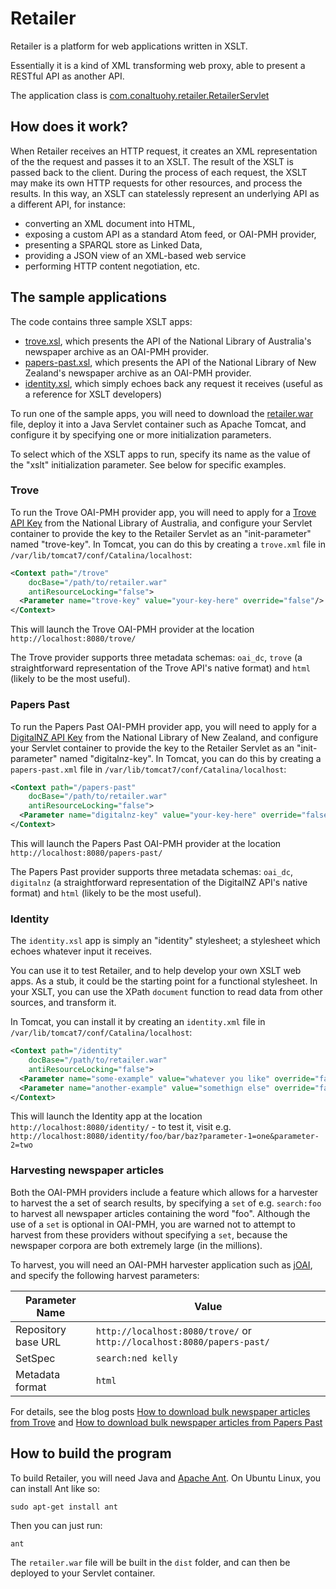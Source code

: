 # Retailer

Retailer is a platform for web applications written in XSLT.

Essentially it is a kind of XML transforming web proxy, able to present a RESTful API as another API. 

The application class is [com.conaltuohy.retailer.RetailerServlet](https://github.com/Conal-Tuohy/Retailer/blob/master/src/com/conaltuohy/retailer/RetailerServlet.java)

## How does it work?
When Retailer receives an HTTP request, it creates an XML representation of the the request and passes it to an XSLT. The result of the XSLT is passed back to the client. During the process of each request, the XSLT may make its own HTTP requests for other resources, and process the results. In this way, an XSLT can statelessly represent an underlying API as a different API, for instance:

* converting an XML document into HTML, 
* exposing a custom API as a standard Atom feed, or OAI-PMH provider, 
* presenting a SPARQL store as Linked Data, 
* providing a JSON view of an XML-based web service
* performing HTTP content negotiation, etc.

## The sample applications
The code contains three sample XSLT apps:

* [trove.xsl](https://github.com/Conal-Tuohy/Retailer/blob/master/etc/trove.xsl), which presents the API of the National Library of Australia's newspaper archive as an OAI-PMH provider. 
* [papers-past.xsl](https://github.com/Conal-Tuohy/Retailer/blob/master/etc/papers-past.xsl), which presents the API of the National Library of New Zealand's newspaper archive as an OAI-PMH provider. 
* [identity.xsl](https://github.com/Conal-Tuohy/Retailer/blob/master/etc/identity.xsl), which simply echoes back any request it receives (useful as a reference for XSLT developers)

To run one of the sample apps, you will need to download the [retailer.war](https://github.com/Conal-Tuohy/Retailer/releases/tag/v2.0) file, deploy it into a Java Servlet container such as Apache Tomcat, and configure it by specifying one or more initialization parameters.

To select which of the XSLT apps to run, specify its name as the value of the "xslt" initialization parameter. See below for specific examples.

### Trove
To run the Trove OAI-PMH provider app, you will need to apply for a [Trove API Key](http://help.nla.gov.au/trove/building-with-trove/api) from the National Library of Australia, and configure your Servlet container to provide the key to the Retailer Servlet as an "init-parameter" named "trove-key". In Tomcat, you can do this by creating a `trove.xml` file in `/var/lib/tomcat7/conf/Catalina/localhost`:
```xml
<Context path="/trove" 
	docBase="/path/to/retailer.war"
	antiResourceLocking="false">
  <Parameter name="trove-key" value="your-key-here" override="false"/>
</Context>
```
This will launch the Trove OAI-PMH provider at the location `http://localhost:8080/trove/`

The Trove provider supports three metadata schemas: `oai_dc`, `trove` (a straightforward representation of the Trove API's native format) and `html` (likely to be the most useful).

### Papers Past
To run the Papers Past OAI-PMH provider app, you will need to apply for a [DigitalNZ API Key](http://www.digitalnz.org/api_keys) from the National Library of New Zealand, and configure your Servlet container to provide the key to the Retailer Servlet as an "init-parameter" named "digitalnz-key". In Tomcat, you can do this by creating a `papers-past.xml` file in `/var/lib/tomcat7/conf/Catalina/localhost`:
```xml
<Context path="/papers-past" 
	docBase="/path/to/retailer.war"
	antiResourceLocking="false">
  <Parameter name="digitalnz-key" value="your-key-here" override="false"/>
</Context>
```
This will launch the Papers Past OAI-PMH provider at the location `http://localhost:8080/papers-past/`

The Papers Past provider supports three metadata schemas: `oai_dc`, `digitalnz` (a straightforward representation of the DigitalNZ API's native format) and `html` (likely to be the most useful).

### Identity
The `identity.xsl` app is simply an "identity" stylesheet; a stylesheet which echoes whatever input it receives. 

You can use it to test Retailer, and to help develop your own XSLT web apps. As a stub, it could be the starting point for a functional stylesheet. In your XSLT, you can use the XPath `document` function to read data from other sources, and transform it.

In Tomcat, you can install it by creating an `identity.xml` file in `/var/lib/tomcat7/conf/Catalina/localhost`:
```xml
<Context path="/identity" 
	docBase="/path/to/retailer.war"
	antiResourceLocking="false">
  <Parameter name="some-example" value="whatever you like" override="false"/>
  <Parameter name="another-example" value="somethign else" override="false"/>
</Context>
```
This will launch the Identity app at the location `http://localhost:8080/identity/` - to test it, visit e.g. `http://localhost:8080/identity/foo/bar/baz?parameter-1=one&parameter-2=two`

### Harvesting newspaper articles

Both the OAI-PMH providers include a feature which allows for a harvester to harvest the a set of search results, by specifying a `set` of e.g. `search:foo` to harvest all newspaper articles containing the word "foo". Although the use of a `set` is optional in OAI-PMH, you are warned not to attempt to harvest from these providers without specifying a `set`, because the newspaper corpora are both extremely large (in the millions).

To harvest, you will need an OAI-PMH harvester application such as [jOAI](http://www.dlese.org/dds/services/joai_software.jsp), and specify the following harvest parameters:

Parameter Name      | Value
--------------------|--------------------------------
Repository base URL | `http://localhost:8080/trove/` or `http://localhost:8080/papers-past/`
SetSpec             | `search:ned kelly`
Metadata format     | `html`

For details, see the blog posts [How to download bulk newspaper articles from Trove](http://conaltuohy.com/blog/how-to-download-bulk-newspaper-articles-from-trove/) and [How to download bulk newspaper articles from Papers Past](http://conaltuohy.com/blog/how-to-download-bulk-newspaper-articles-from-papers-past/)

## How to build the program
To build Retailer, you will need Java and [Apache Ant](http://ant.apache.org/).  On Ubuntu Linux, you can install Ant like so:
```
sudo apt-get install ant
```
Then you can just run:
```
ant
```
The `retailer.war` file will be built in the `dist` folder, and can then be deployed to your Servlet container.

